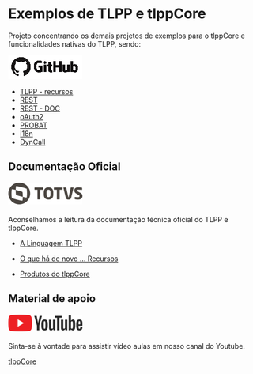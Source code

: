# Exemplos de TLPP e tlppCore

Projeto concentrando os demais projetos de exemplos para o tlppCore e funcionalidades nativas do TLPP, sendo:

![GitHub](github-logo.png)

* [TLPP - recursos](https://github.com/totvs/tlpp-core-resources)
* [REST](https://github.com/totvs/tlpp-sample-rest)
* [REST - DOC](https://github.com/totvs/tlpp-sample-rest-documentation)
* [oAuth2](https://github.com/totvs/tlpp-oAuth2)
* [PROBAT](https://github.com/totvs/tlpp-probat-samples)
* [i18n](https://github.com/totvs/tlpp-i18n-samples)
* [DynCall](https://github.com/totvs/tlpp-dyncall-samples)


## Documentação Oficial

#### ![TOTVS TDN](logo-totvs.png)

Aconselhamos a leitura da documentação técnica oficial do TLPP e tlppCore.

* [A Linguagem TLPP](https://tdn.totvs.com/pages/viewpage.action?pageId=334340072)

* [O que há de novo ... Recursos](https://tdn.totvs.com/pages/viewpage.action?pageId=619741219)

* [Produtos do tlppCore](https://tdn.totvs.com/display/tec/Produtos+do+tlppCore)


## Material de apoio

#### ![Canal Youtube](youtube.png)

Sinta-se à vontade para assistir vídeo aulas em nosso canal do Youtube.

[tlppCore](https://www.youtube.com/@tlppcore5646)
